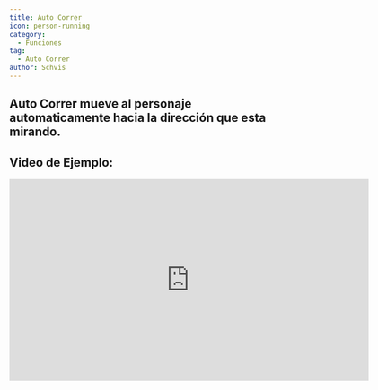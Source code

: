 ```yaml
---
title: Auto Correr
icon: person-running
category:
  - Funciones
tag:
  - Auto Correr
author: Schvis
---
```


## Auto Correr mueve al personaje automaticamente hacia la dirección que esta mirando.

## Video de Ejemplo: 

<iframe width="640" height="360" src="https://www.youtube.com/embed/BLDhPBMs7Es?list=PL5eI1Tb64p56g27qfYk7VuFTz4FK6YrKa" title="Korepi - Auto Run" frameborder="0" allow="accelerometer; autoplay; clipboard-write; encrypted-media; gyroscope; picture-in-picture; web-share" allowfullscreen></iframe>

